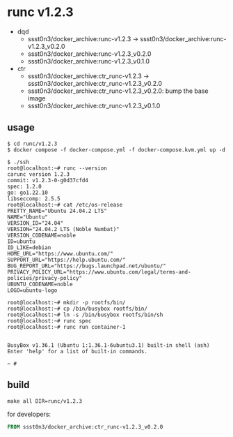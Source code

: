 # runc v1.2.3

* dqd
    * ssst0n3/docker_archive:runc-v1.2.3 -> ssst0n3/docker_archive:runc-v1.2.3_v0.2.0
    * ssst0n3/docker_archive:runc-v1.2.3_v0.2.0
    * ssst0n3/docker_archive:runc-v1.2.3_v0.1.0
* ctr
    * ssst0n3/docker_archive:ctr_runc-v1.2.3 -> ssst0n3/docker_archive:ctr_runc-v1.2.3_v0.2.0
    * ssst0n3/docker_archive:ctr_runc-v1.2.3_v0.2.0: bump the base image
    * ssst0n3/docker_archive:ctr_runc-v1.2.3_v0.1.0

## usage

```shell
$ cd runc/v1.2.3
$ docker compose -f docker-compose.yml -f docker-compose.kvm.yml up -d
```

```shell
$ ./ssh
root@localhost:~# runc --version
carunc version 1.2.3
commit: v1.2.3-0-g0d37cfd4
spec: 1.2.0
go: go1.22.10
libseccomp: 2.5.5
root@localhost:~# cat /etc/os-release 
PRETTY_NAME="Ubuntu 24.04.2 LTS"
NAME="Ubuntu"
VERSION_ID="24.04"
VERSION="24.04.2 LTS (Noble Numbat)"
VERSION_CODENAME=noble
ID=ubuntu
ID_LIKE=debian
HOME_URL="https://www.ubuntu.com/"
SUPPORT_URL="https://help.ubuntu.com/"
BUG_REPORT_URL="https://bugs.launchpad.net/ubuntu/"
PRIVACY_POLICY_URL="https://www.ubuntu.com/legal/terms-and-policies/privacy-policy"
UBUNTU_CODENAME=noble
LOGO=ubuntu-logo
```

```shell
root@localhost:~# mkdir -p rootfs/bin/
root@localhost:~# cp /bin/busybox rootfs/bin/
root@localhost:~# ln -s /bin/busybox rootfs/bin/sh
root@localhost:~# runc spec
root@localhost:~# runc run container-1


BusyBox v1.36.1 (Ubuntu 1:1.36.1-6ubuntu3.1) built-in shell (ash)
Enter 'help' for a list of built-in commands.

~ # 
```

## build

```shell
make all DIR=runc/v1.2.3
```

for developers:

```dockerfile
FROM ssst0n3/docker_archive:ctr_runc-v1.2.3_v0.2.0
```
